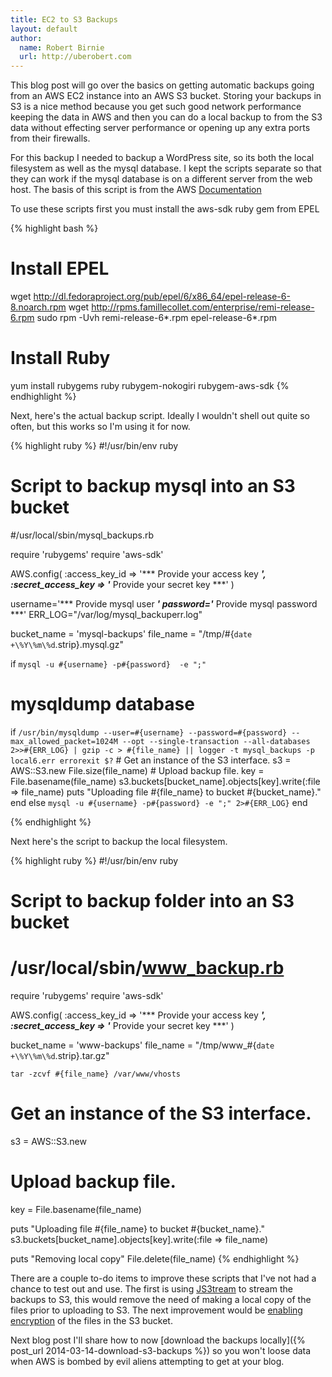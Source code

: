 ```yaml
---
title: EC2 to S3 Backups
layout: default
author:
  name: Robert Birnie
  url: http://uberobert.com
---
```


This blog post will go over the basics on getting automatic backups going from an AWS EC2 instance into an AWS S3 bucket. Storing your backups in S3 is a nice method because you get such good network performance keeping the data in AWS and then you can do a local backup to from the S3 data without effecting server performance or opening up any extra ports from their firewalls.

For this backup I needed to backup a WordPress site, so its both the local filesystem as well as the mysql database. I kept the scripts separate so that they can work if the mysql database is on a different server from the web host. The basis of this script is from the AWS [Documentation](http://docs.aws.amazon.com/AmazonS3/latest/dev/UploadObjSingleOpRuby.html)

To use these scripts first you must install the aws-sdk ruby gem from EPEL

{% highlight bash %}
# Install EPEL
wget http://dl.fedoraproject.org/pub/epel/6/x86_64/epel-release-6-8.noarch.rpm
wget http://rpms.famillecollet.com/enterprise/remi-release-6.rpm
sudo rpm -Uvh remi-release-6*.rpm epel-release-6*.rpm

# Install Ruby
yum install rubygems ruby rubygem-nokogiri rubygem-aws-sdk
{% endhighlight %}

Next, here's the actual backup script. Ideally I wouldn't shell out quite so often, but this works so I'm using it for now.

{% highlight ruby %}
#!/usr/bin/env ruby
#
# Script to backup mysql into an S3 bucket
#/usr/local/sbin/mysql_backups.rb

require 'rubygems'
require 'aws-sdk'

AWS.config(
  :access_key_id => '*** Provide your access key ***',
  :secret_access_key => '*** Provide your secret key ***'
)

username='*** Provide mysql user ***'
password='*** Provide mysql password ***'
ERR_LOG="/var/log/mysql_backuperr.log"

bucket_name = 'mysql-backups'
file_name = "/tmp/#{`date +\%Y\%m\%d`.strip}.mysql.gz"

if `mysql -u #{username} -p#{password}  -e ";"`
  # mysqldump database
  if `/usr/bin/mysqldump --user=#{username} --password=#{password} --max_allowed_packet=1024M --opt --single-transaction --all-databases 2>>#{ERR_LOG} | gzip -c > #{file_name} || logger -t mysql_backups -p local6.err errorexit $?`
    # Get an instance of the S3 interface.
    s3 = AWS::S3.new
    File.size(file_name)
    # Upload backup file.
    key = File.basename(file_name)
    s3.buckets[bucket_name].objects[key].write(:file => file_name)
    puts "Uploading file #{file_name} to bucket #{bucket_name}."
  end
else
  `mysql -u #{username} -p#{password} -e ";" 2>#{ERR_LOG}`
end

{% endhighlight %}

Next here's the script to backup the local filesystem.

{% highlight ruby %}
#!/usr/bin/env ruby
#
# Script to backup folder into an S3 bucket
# /usr/local/sbin/www_backup.rb

require 'rubygems'
require 'aws-sdk'

AWS.config(
  :access_key_id => '*** Provide your access key ***',
  :secret_access_key => '*** Provide your secret key ***'
)

bucket_name = 'www-backups'
file_name = "/tmp/www_#{`date +\%Y\%m\%d`.strip}.tar.gz"

`tar -zcvf #{file_name} /var/www/vhosts`

# Get an instance of the S3 interface.
s3 = AWS::S3.new

# Upload backup file.
key = File.basename(file_name)

puts "Uploading file #{file_name} to bucket #{bucket_name}."
s3.buckets[bucket_name].objects[key].write(:file => file_name)

puts "Removing local copy"
File.delete(file_name)
{% endhighlight %}

There are a couple to-do items to improve these scripts that I've not had a chance to test out and use. The first is using [JS3tream](http://js3tream.sourceforge.net/linux_tar.html) to stream the backups to S3, this would remove the need of making a local copy of the files prior to uploading to S3. The next improvement would be [enabling encryption](http://docs.aws.amazon.com/AmazonS3/latest/dev/SSEUsingRubySDK.html) of the files in the S3 bucket.

Next blog post I'll share how to now [download the backups locally]({% post_url 2014-03-14-download-s3-backups %}) so you won't loose data when AWS is bombed by evil aliens attempting to get at your blog.
